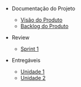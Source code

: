 - Documentação do Projeto

  - [Visão do Produto](./wiki/visaoProduto.md)
  - [Backlog do Produto](./wiki/backlogProduto.md)

- Review

  - [Sprint 1](./wiki/sprint01.md)

- Entregáveis
  - [Unidade 1](./wiki/unidade1.md)
  - [Unidade 2](./wiki/unidade2.md)

